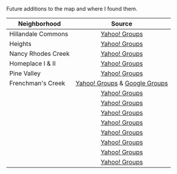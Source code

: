 Future additions to the map and where I found them.

|Neighborhood        |Source|
|--------------------|:----:|
|Hillandale Commons  |[Yahoo! Groups](https://groups.yahoo.com/neo/groups/hillandalecommons/info)|
|Heights             |[Yahoo! Groups](https://groups.yahoo.com/neo/groups/HeightsNeighbors/info)|
|Nancy Rhodes Creek  |[Yahoo! Groups](https://groups.yahoo.com/neo/groups/nancyrhodescreekna/info)|
|Homeplace I & II    |[Yahoo! Groups](https://groups.yahoo.com/neo/groups/homeplace2/info)|
|Pine Valley         |[Yahoo! Groups](https://groups.yahoo.com/neo/groups/pinevalleyneighborhood/info)|
|Frenchman's Creek   |[Yahoo! Groups](https://groups.yahoo.com/neo/groups/FrenchmansCreekDrive/info) & [Google Groups](https://groups.google.com/forum/#!aboutgroup/frenchmanscreek)|
|         |[Yahoo! Groups]()|
|         |[Yahoo! Groups]()|
|         |[Yahoo! Groups]()|
|         |[Yahoo! Groups]()|
|         |[Yahoo! Groups]()|
|         |[Yahoo! Groups]()|
|         |[Yahoo! Groups]()|
|         |[Yahoo! Groups]()|
